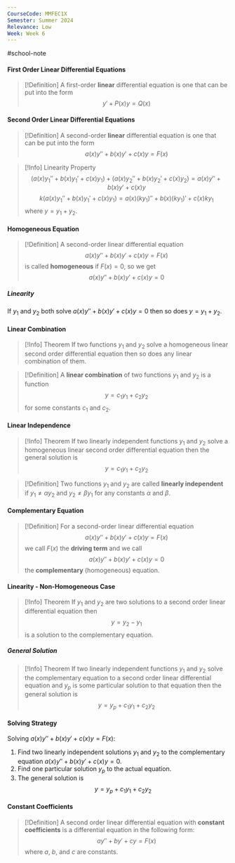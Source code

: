 ```yaml
---
CourseCode: MMFEC1X
Semester: Summer 2024
Relevance: Low
Week: Week 6
---
```

#school-note 
#### First Order Linear Differential Equations
>[!Definition]
>A first-order **linear** differential equation is one that can be put into the form
>$$y'+P(x)y = Q(x)$$

#### Second Order Linear Differential Equations
>[!Definition]
>A second-order **linear** differential equation is one that can be put into the form
>$$a(x)y''+b(x)y'+c(x)y=F(x)$$

>[!Info] Linearity Property
>$$(a(x)y_{1}''+b(x)y_{1}'+c(x)y_{1})+(a(x)y_{2}''+b(x)y_{2}'+c(x)y_{2})=a(x)y''+b(x)y'+c(x)y$$
>$$k(a(x)y_{1}''+b(x)y_{1}'+c(x)y_{1})=a(x)(ky_{1})''+b(x)(ky_{1})'+c(x)ky_{1}$$
>where $y=y_{1}+y_{2}$.

#### Homogeneous Equation
>[!Definition]
>A second-order linear differential equation
>$$a(x)y''+b(x)y'+c(x)y=F(x)$$
>is called **homogeneous** if $F(x)=0$, so we get
>$$a(x)y''+b(x)y'+c(x)y=0$$

##### Linearity
If $y_{1}$ and $y_{2}$ both solve $a(x)y''+b(x)y'+c(x)y=0$ then so does $y=y_{1}+y_{2}$.
#### Linear Combination
>[!Info] Theorem
>If two functions $y_{1}$ and $y_{2}$ solve a homogeneous linear second order differential equation then so does any linear combination of them.

>[!Definition]
>A **linear combination** of two functions $y_{1}$ and $y_{2}$ is a function
>$$y=c_{1}y_{1}+c_{2}y_{2}$$
>for some constants $c_{1}$ and $c_{2}$.

#### Linear Independence
>[!Info] Theorem
>If two linearly independent functions $y_{1}$ and $y_{2}$ solve a homogeneous linear second order differential equation then the general solution is
>$$y=c_{1}y_{1}+c_{2}y_{2}$$

>[!Definition]
>Two functions $y_{1}$ and $y_{2}$ are called **linearly independent** if $y_{1} \neq \alpha y_{2}$ and $y_{2} \neq \beta y_{1}$ for any constants $\alpha$ and $\beta$.

#### Complementary Equation
>[!Definition]
>For a second-order linear differential equation
>$$a(x)y''+b(x)y'+c(x)y=F(x)$$
>we call $F(x)$ the **driving term** and we call
>$$a(x)y''+b(x)y'+c(x)y=0$$
>the **complementary** (homogeneous) equation.

#### Linearity - Non-Homogeneous Case
>[!Info] Theorem
>If $y_{1}$ and $y_{2}$ are two solutions to a second order linear differential equation then
>$$y=y_{2}-y_{1}$$
>is a solution to the complementary equation.

##### General Solution
>[!Info] Theorem
>If two linearly independent functions $y_{1}$ and $y_{2}$ solve the complementary equation to a second order linear differential equation and $y_{p}$ is some particular solution to that equation then the general solution is
>$$y=y_{p}+c_{1}y_{1}+c_{2}y_{2}$$

#### Solving Strategy
Solving $a(x)y''+b(x)y'+c(x)y=F(x)$:
1. Find two linearly independent solutions $y_{1}$ and $y_{2}$ to the complementary equation $a(x)y''+b(x)y'+c(x)y=0$.
2. Find one particular solution $y_{p}$ to the actual equation.
3. The general solution is
$$y=y_{p}+c_{1}y_{1}+c_{2}y_{2}$$
#### Constant Coefficients
>[!Definition]
>A second order linear differential equation with **constant coefficients** is a differential equation in the following form:
>$$ay''+by'+cy=F(x)$$
>where $a$, $b$, and $c$ are constants.

